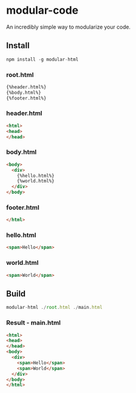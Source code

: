 # modular-code

An incredibly simple way to modularize your code.

## Install

````js
npm install -g modular-html
````

### root.html

````html
{%header.html%}
{%body.html%}
{%footer.html%}
````

### header.html

````html
<html>
<head>
</head>
````

### body.html

````html
<body>
  <div>
    {%hello.html%}
    {%world.html%}
  </div>
</body>
````

### footer.html

````html
</html>
````

### hello.html

````html
<span>Hello</span>
````

### world.html

````html
<span>World</span>
````

## Build

````js
modular-html ./root.html ./main.html
````

### Result - main.html

````html
<html>
<head>
</head>
<body>
  <div>
    <span>Hello</span>
    <span>World</span>
  </div>
</body>
</html>
````
